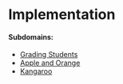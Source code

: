 # Implementation

#### Subdomains:
- [Grading Students](./grading)
- [Apple and Orange](./apple-and-orange)
- [Kangaroo](./kangaroo)
